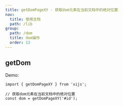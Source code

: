 ```yaml
---
title: getDomPageXY - 获取dom元素在当前文档中的绝对位置
nav:
  title: 使用文档
  path: /lib
group:
  path: /dom
  title: dom操作
  order: 13
---
```


## getDom

Demo:

```tsx | pure
import { getDomPageXY } from 'xijs';

// 获取dom元素在当前文档中的绝对位置
const dom = getDomPageXY('#id');
```
